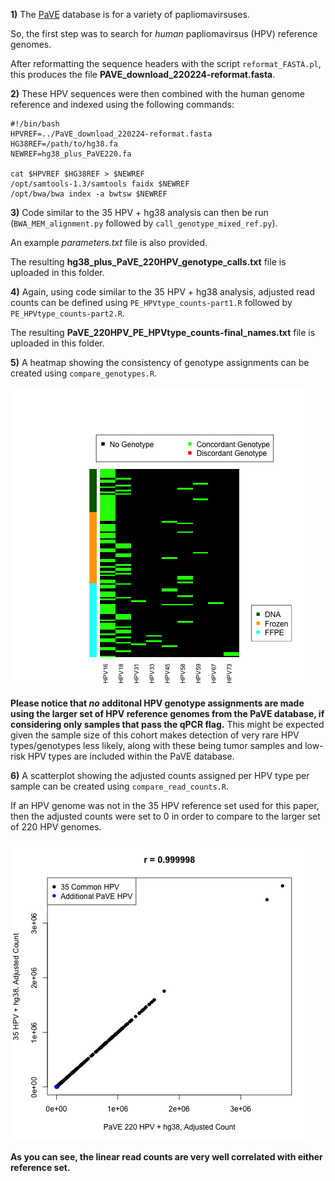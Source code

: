 **1)** The [PaVE](https://pave.niaid.nih.gov/) database is for a variety of papliomavirsuses.

So, the first step was to search for *human* papliomavirsus (HPV) reference genomes.

After reformatting the sequence headers with the script `reformat_FASTA.pl`, this produces the file **PAVE_download_220224-reformat.fasta**.

**2)** These HPV sequences were then combined with the human genome reference and indexed using the following commands:

```
#!/bin/bash
HPVREF=../PaVE_download_220224-reformat.fasta
HG38REF=/path/to/hg38.fa
NEWREF=hg38_plus_PaVE220.fa

cat $HPVREF $HG38REF > $NEWREF
/opt/samtools-1.3/samtools faidx $NEWREF
/opt/bwa/bwa index -a bwtsw $NEWREF
```

**3)** Code similar to the 35 HPV + hg38 analysis can then be run (`BWA_MEM_alignment.py` followed by `call_genotype_mixed_ref.py`).

An example *parameters.txt* file is also provided.

The resulting **hg38_plus_PaVE_220HPV_genotype_calls.txt** file is uploaded in this folder.

**4)** Again, using code similar to the 35 HPV + hg38 analysis, adjusted read counts can be defined using `PE_HPVtype_counts-part1.R` followed by `PE_HPVtype_counts-part2.R`.

The resulting **PaVE_220HPV_PE_HPVtype_counts-final_names.txt** file is uploaded in this folder.

**5)** A heatmap showing the consistency of genotype assignments can be created using `compare_genotypes.R`.

![Completely Concordant Genotypes](genotype_concordance.png "Completely Concordant Genotypes")

**Please notice that *no* additonal HPV genotype assignments are made using the larger set of HPV reference genomes from the PaVE database, if considering only samples that pass the qPCR flag.**  This might be expected given the sample size of this cohort makes detection of very rare HPV types/genotypes less likely, along with these being tumor samples and low-risk HPV types are included within the PaVE database.

**6)** A scatterplot showing the adjusted counts assigned per HPV type per sample can be created using `compare_read_counts.R`.

If an HPV genome was not in the 35 HPV reference set used for this paper, then the adjusted counts were set to 0 in order to compare to the larger set of 220 HPV genomes.

![Good Read Count Correlation](read_count_concordance.png "Good Read Count Correlation")

**As you can see, the linear read counts are very well correlated with either reference set.**
